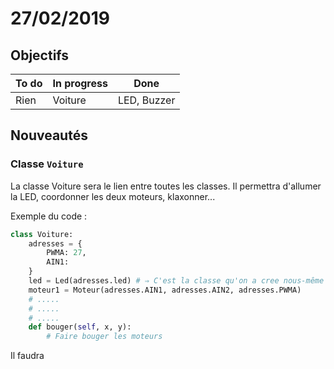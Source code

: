 # 27/02/2019

## Objectifs

| To do | In progress | Done
|--|--|--|
| Rien | Voiture | LED, Buzzer

## Nouveautés

### Classe `Voiture`

La classe Voiture sera le lien entre toutes les classes. Il permettra d'allumer la LED, coordonner les deux moteurs, klaxonner...

Exemple du code : 
```py
class Voiture:
	adresses = {
		PWMA: 27,
		AIN1: 
	}
	led = Led(adresses.led) # ⇒ C'est la classe qu'on a cree nous-même
	moteur1 = Moteur(adresses.AIN1, adresses.AIN2, adresses.PWMA)
	# .....
	# .....
	# .....
	def bouger(self, x, y):
		# Faire bouger les moteurs
```

Il faudra 

<!--stackedit_data:
eyJoaXN0b3J5IjpbNTc3MzcxNDczLDQwODg5Njg2M119
-->